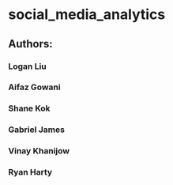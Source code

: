 # social_media_analytics
## Authors:
### Logan Liu
### Aifaz Gowani
### Shane Kok
### Gabriel James
### Vinay Khanijow
### Ryan Harty
